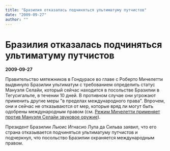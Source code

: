 ```yaml
---
title: "Бразилия отказалась подчиняться ультиматуму путчистов"
date: "2009-09-27"
author: ""
---
```


# Бразилия отказалась подчиняться ультиматуму путчистов

**2009-09-27** 

Правительство мятежников в Гондурасе во главе с Роберто Мичелетти выдвинуло Бразилии ультиматум с требованием определить статус Мануэля Селайи, который сейчас находится в посольстве Бразилии в Тегусигальпе, в течении 10 дней. В противном случае они угрожают применить другие меры "в пределах международного права". Впрочем, они и сейчас не отказываются от мер, которые вряд ли могут быть одобрены международным правом (см. [Режим Мичелетти применяет против Мануэля Селайи звуковое оружие](/1467.html)).

Президент Бразилии Льюис Игнасио Лула да Сильва заявил, что его страна отказывается подчиняться ультиматуму путчистов и подчеркнул, что посольство Бразилии охраняется международным правом.